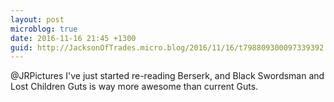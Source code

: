 ```yaml
---
layout: post
microblog: true
date: 2016-11-16 21:45 +1300
guid: http://JacksonOfTrades.micro.blog/2016/11/16/t798809300097339392.html
---
```

@JRPictures I've just started re-reading Berserk, and Black Swordsman and Lost Children Guts is way more awesome than current Guts.
